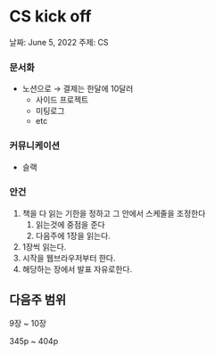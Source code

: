 # CS kick off

날짜: June 5, 2022
주제: CS

### 문서화

- 노션으로 → 결제는 한달에 10달러
    - 사이드 프로젝트
    - 미팅로그
    - etc

### 커뮤니케이션

- 슬랙

### 안건

1. 책을 다 읽는 기한을 정하고 그 안에서 스케줄을 조정한다
    1. 읽는것에 중점을 준다
    2. 다음주에 1장을 읽는다.
2. 1장씩 읽는다.
3. 시작을 웹브라우저부터 한다.
4. 해당하는 장에서 발표 자유로한다.

## 다음주 범위

9장 ~ 10장

345p ~ 404p